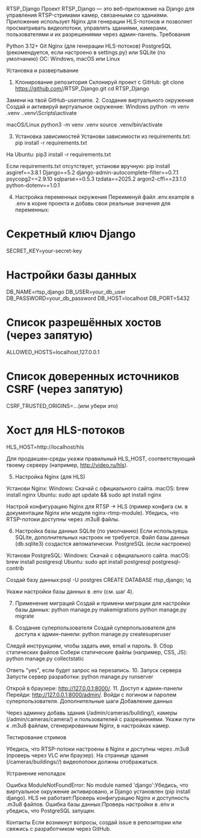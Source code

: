 RTSP_Django
Проект RTSP_Django — это веб-приложение на Django для управления RTSP-стримами камер, связанными со зданиями. Приложение использует Nginx для генерации HLS-потоков и позволяет просматривать видеопотоки, управлять зданиями, камерами, пользователями и их разрешениями через админ-панель.
Требования

Python 3.12+
Git
Nginx (для генерации HLS-потоков)
PostgreSQL (рекомендуется, если настроено в settings.py) или SQLite (по умолчанию)
ОС: Windows, macOS или Linux

Установка и развертывание
1. Клонирование репозитория
Склонируй проект с GitHub:
git clone https://github.com/<your-username>/RTSP_Django.git
cd RTSP_Django

Замени <your-username> на твой GitHub-username.
2. Создание виртуального окружения
Создай и активируй виртуальное окружение:
Windows
python -m venv .venv
.\.venv\Scripts\activate

macOS/Linux
python3 -m venv .venv
source .venv/bin/activate

3. Установка зависимостей
Установи зависимости из requirements.txt:
pip install -r requirements.txt

На Ubuntu:
pip3 install -r requirements.txt

Если requirements.txt отсутствует, установи вручную:
pip install asgiref==3.8.1 Django==5.2 django-admin-autocomplete-filter==0.7.1 psycopg2==2.9.10 sqlparse==0.5.3 tzdata==2025.2 argon2-cffi==23.1.0 python-dotenv==1.0.1

4. Настройка переменных окружения
Переименуй файл .env.example в .env в корне проекта и добавь свои реальные значения для переменных:
# Секретный ключ Django
SECRET_KEY=your-secret-key

# Настройки базы данных
DB_NAME=rtsp_django
DB_USER=your_db_user
DB_PASSWORD=your_db_password
DB_HOST=localhost
DB_PORT=5432
# Список разрешённых хостов (через запятую)
ALLOWED_HOSTS=localhost,127.0.0.1
# Список доверенных источников CSRF (через запятую)
CSRF_TRUSTED_ORIGINS=...(или убери это)
# Хост для HLS-потоков
HLS_HOST=http://localhost/hls

Для продакшен-среды укажи правильный HLS_HOST, 
соответствующий твоему серверу (например, http://video.ru/hls).

5. Настройка Nginx (для HLS)

Установи Nginx:
Windows: Скачай с официального сайта.
macOS: brew install nginx
Ubuntu: sudo apt update && sudo apt install nginx


Настрой конфигурацию Nginx для RTSP → HLS (пример конфига см. в документации Nginx или модуля nginx-rtmp-module).
Убедись, что RTSP-потоки доступны через .m3u8 файлы.

6. Настройка базы данных
SQLite (по умолчанию)
Если используешь SQLite, дополнительных настроек не требуется. Файл базы данных (db.sqlite3) создастся автоматически.
PostgreSQL (если настроено)

Установи PostgreSQL:
Windows: Скачай с официального сайта.
macOS: brew install postgresql
Ubuntu: sudo apt install postgresql postgresql-contrib


Создай базу данных:psql -U postgres
CREATE DATABASE rtsp_django;
\q


Укажи настройки базы данных в .env (см. шаг 4).

7. Применение миграций
Создай и примени миграции для настройки базы данных:
python manage.py makemigrations
python manage.py migrate

8. Создание суперпользователя
Создай суперпользователя для доступа к админ-панели:
python manage.py createsuperuser

Следуй инструкциям, чтобы задать имя, email и пароль.
9. Сбор статических файлов
Собери статические файлы (например, CSS, JS):
python manage.py collectstatic

Ответь "yes", если будет запрос на перезапись.
10. Запуск сервера
Запусти сервер разработки:
python manage.py runserver

Открой в браузере: http://127.0.0.1:8000/.
11. Доступ к админ-панели
Перейди: http://127.0.0.1:8000/admin/. Войди с логином и паролем суперпользователя.
Дополнительные шаги
Добавление данных

Через админку добавь здания (/admin/cameras/building/), камеры (/admin/cameras/camera/) и пользователей с разрешениями.
Укажи пути к .m3u8 файлам, сгенерированным Nginx, в настройках камер.

Тестирование стримов

Убедись, что RTSP-потоки настроены в Nginx и доступны через .m3u8 (проверь через VLC или браузер).
На странице здания (/cameras/buildings/<id>/) видеопотоки должны отображаться.

Устранение неполадок

Ошибка ModuleNotFoundError: No module named 'django':Убедись, что виртуальное окружение активировано, и Django установлен (pip install django).
HLS не работает:Проверь конфигурацию Nginx и доступность .m3u8 файлов.
Ошибка базы данных:Проверь настройки в .env и убедись, что PostgreSQL запущен.

Контакты
Если возникнут вопросы, создай issue в репозитории или свяжись с разработчиком через GitHub.
